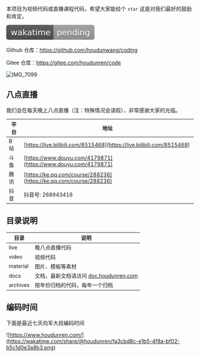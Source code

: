 本项目为视频代码或直播课程代码，希望大家能给个 `star` 这是对我们最好的鼓励和肯定。

[![time tracker](assets/coding.svg)](https://wakatime.com/badge/github/houdunwang/coding)

Github 仓库：https://github.com/houdunwang/coding

Gitee 仓库：https://gitee.com/houdunren/code

![IMG_7099](./assets/IMG_7099.JPG)

## 八点直播

我们会在每天晚上八点直播（注：特殊情况会请假），非常感谢大家的光临。

| 平台 | 地址                                                                   |
| ---- | ---------------------------------------------------------------------- |
| B 站 | [https://live.bilibili.com/8515468](https://live.bilibili.com/8515468) |
| 斗鱼 | [https://www.douyu.com/4179871](https://www.douyu.com/4179871)         |
| 腾讯 | [https://ke.qq.com/course/288236](https://ke.qq.com/course/288236)     |
| 抖音 | 抖音号: 268943416                                                      |

## 目录说明

| 目录     | 说明                                                               |
| -------- | ------------------------------------------------------------------ |
| live     | 晚八点直播代码                                                     |
| video    | 视频代码                                                           |
| material | 图片、模板等素材                                                   |
| docs     | 文档，最新文档请访问 [doc.houdunren.com](http://doc.houdunren.com) |
| archives | 按年份归档的代码，每年一个归档                                     |

## 编码时间

下面是最近七天向军大叔编码时间

![https://www.houdunren.com/](https://wakatime.com/share/@houdunren/fa3cbd8c-e1b5-4f8a-bf02-b5c1d0e3a8b3.png)


